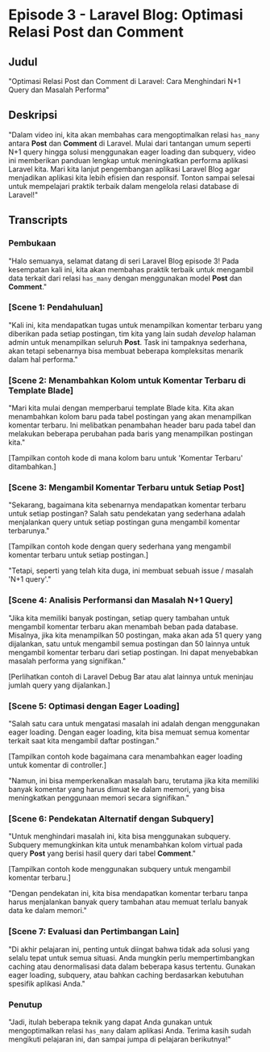 # Episode 3 - Laravel Blog: Optimasi Relasi Post dan Comment

## Judul
"Optimasi Relasi Post dan Comment di Laravel: Cara Menghindari N+1 Query dan Masalah Performa"

## Deskripsi
"Dalam video ini, kita akan membahas cara mengoptimalkan relasi `has_many` antara **Post** dan **Comment** di Laravel. Mulai dari tantangan umum seperti N+1 query hingga solusi menggunakan eager loading dan subquery, video ini memberikan panduan lengkap untuk meningkatkan performa aplikasi Laravel kita. Mari kita lanjut pengembangan aplikasi Laravel Blog agar menjadikan aplikasi kita lebih efisien dan responsif. Tonton sampai selesai untuk mempelajari praktik terbaik dalam mengelola relasi database di Laravel!"

## Transcripts

### Pembukaan

"Halo semuanya, selamat datang di seri Laravel Blog episode 3! Pada kesempatan kali ini, kita akan membahas praktik terbaik untuk mengambil data terkait dari relasi `has_many` dengan menggunakan model **Post** dan **Comment**."

### [Scene 1: Pendahuluan]

"Kali ini, kita mendapatkan tugas untuk menampilkan komentar terbaru yang diberikan pada setiap postingan, tim kita yang lain sudah *develop* halaman admin untuk menampilkan seluruh **Post**. Task ini tampaknya sederhana, akan tetapi sebenarnya bisa membuat beberapa kompleksitas menarik dalam hal performa."

### [Scene 2: Menambahkan Kolom untuk Komentar Terbaru di Template Blade]

"Mari kita mulai dengan memperbarui template Blade kita. Kita akan menambahkan kolom baru pada tabel postingan yang akan menampilkan komentar terbaru. Ini melibatkan penambahan header baru pada tabel dan melakukan beberapa perubahan pada baris yang menampilkan postingan kita."

[Tampilkan contoh kode di mana kolom baru untuk 'Komentar Terbaru' ditambahkan.]

### [Scene 3: Mengambil Komentar Terbaru untuk Setiap Post]

"Sekarang, bagaimana kita sebenarnya mendapatkan komentar terbaru untuk setiap postingan? Salah satu pendekatan yang sederhana adalah menjalankan query untuk setiap postingan guna mengambil komentar terbarunya."

[Tampilkan contoh kode dengan query sederhana yang mengambil komentar terbaru untuk setiap postingan.]

"Tetapi, seperti yang telah kita duga, ini membuat sebuah issue / masalah 'N+1 query'."

### [Scene 4: Analisis Performansi dan Masalah N+1 Query]

"Jika kita memiliki banyak postingan, setiap query tambahan untuk mengambil komentar terbaru akan menambah beban pada database. Misalnya, jika kita menampilkan 50 postingan, maka akan ada 51 query yang dijalankan, satu untuk mengambil semua postingan dan 50 lainnya untuk mengambil komentar terbaru dari setiap postingan. Ini dapat menyebabkan masalah performa yang signifikan."

[Perlihatkan contoh di Laravel Debug Bar atau alat lainnya untuk meninjau jumlah query yang dijalankan.]

### [Scene 5: Optimasi dengan Eager Loading]

"Salah satu cara untuk mengatasi masalah ini adalah dengan menggunakan eager loading. Dengan eager loading, kita bisa memuat semua komentar terkait saat kita mengambil daftar postingan."

[Tampilkan contoh kode bagaimana cara menambahkan eager loading untuk komentar di controller.]

"Namun, ini bisa memperkenalkan masalah baru, terutama jika kita memiliki banyak komentar yang harus dimuat ke dalam memori, yang bisa meningkatkan penggunaan memori secara signifikan."

### [Scene 6: Pendekatan Alternatif dengan Subquery]

"Untuk menghindari masalah ini, kita bisa menggunakan subquery. Subquery memungkinkan kita untuk menambahkan kolom virtual pada query **Post** yang berisi hasil query dari tabel **Comment**."

[Tampilkan contoh kode menggunakan subquery untuk mengambil komentar terbaru.]

"Dengan pendekatan ini, kita bisa mendapatkan komentar terbaru tanpa harus menjalankan banyak query tambahan atau memuat terlalu banyak data ke dalam memori."

### [Scene 7: Evaluasi dan Pertimbangan Lain]

"Di akhir pelajaran ini, penting untuk diingat bahwa tidak ada solusi yang selalu tepat untuk semua situasi. Anda mungkin perlu mempertimbangkan caching atau denormalisasi data dalam beberapa kasus tertentu. Gunakan eager loading, subquery, atau bahkan caching berdasarkan kebutuhan spesifik aplikasi Anda."

### Penutup

"Jadi, itulah beberapa teknik yang dapat Anda gunakan untuk mengoptimalkan relasi `has_many` dalam aplikasi Anda. Terima kasih sudah mengikuti pelajaran ini, dan sampai jumpa di pelajaran berikutnya!"
